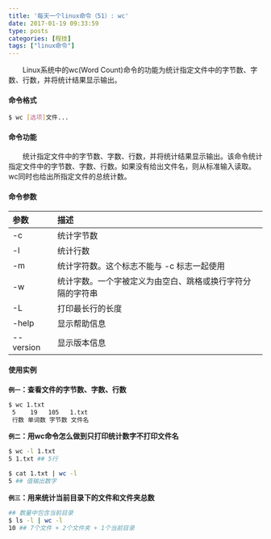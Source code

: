 ```yaml
---
title: '每天一个linux命令（51）: wc'
date: 2017-01-19 09:33:59
type: posts
categories: [程技]
tags: ["linux命令"]
---
```

　　Linux系统中的wc(Word Count)命令的功能为统计指定文件中的字节数、字数、行数，并将统计结果显示输出。
<!-- more -->
#### 命令格式
```bash
$ wc [选项]文件...
```
#### 命令功能
　　统计指定文件中的字节数、字数、行数，并将统计结果显示输出。该命令统计指定文件中的字节数、字数、行数。如果没有给出文件名，则从标准输入读取。wc同时也给出所指定文件的总统计数。
#### 命令参数
| 参数 | 描述 |
| :- | :- |
| -c | 统计字节数 |
| -l | 统计行数 |
| -m | 统计字符数。这个标志不能与 -c 标志一起使用 |
| -w | 统计字数。一个字被定义为由空白、跳格或换行字符分隔的字符串 |
| -L | 打印最长行的长度 |
| -help | 显示帮助信息 |
| --version | 显示版本信息 |
#### 使用实例
**`例一`：查看文件的字节数、字数、行数**
```bash
$ wc 1.txt
 5    19   105   1.txt
 行数 单词数 字节数 文件名
```
**`例二`：用wc命令怎么做到只打印统计数字不打印文件名**
```bash
$ wc -l 1.txt
5 1.txt ## 5行

$ cat 1.txt | wc -l
5 ## 值输出数字
```
**`例三`：用来统计当前目录下的文件和文件夹总数**
```bash
## 数量中包含当前目录
$ ls -l | wc -l
10 ## 7个文件 + 2个文件夹 + 1个当前目录
```
